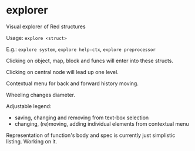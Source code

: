 # explorer
Visual explorer of Red structures

Usage: `explore <struct>`

E.g.:
`explore system`,
`explore help-ctx`,
`explore preprocessor`

Clicking on object, map, block and funcs will enter into these structs.

Clicking on central node will lead up one level.

Contextual menu for back and forward history moving.

Wheeling changes diameter.

Adjustable legend:
  - saving, changing and removing from text-box selection
  - changing, (re)moving, adding individual elements from contextual menu

Representation of function's body and spec is currently just simplistic listing. Working on it.
